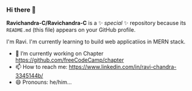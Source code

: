 ### Hi there 👋

**Ravichandra-C/Ravichandra-C** is a ✨ _special_ ✨ repository because its `README.md` (this file) appears on your GitHub profile.

I'm Ravi. I'm currently learning to build web applicatiios in MERN stack.

- 🔭 I’m currently working on Chapter https://github.com/freeCodeCamp/chapter
- 📫 How to reach me: https://www.linkedin.com/in/ravi-chandra-3345144b/
- 😄 Pronouns: he/him...
